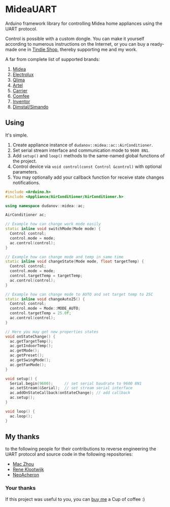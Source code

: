 # MideaUART
Arduino framework library for controlling Midea home appliances using the UART protocol.

Control is possible with a custom dongle. You can make it yourself according to numerous instructions on the Internet, or you can buy a ready-made one in [Tindie Shop](https://www.tindie.com/products/24607/), thereby supporting me and my work.

A far from complete list of supported brands:
1. [Midea](https://www.midea.com/)
2. [Electrolux](https://www.electrolux.ru/)
3. [Qlima](https://www.qlima.com/)
4. [Artel](https://www.artelgroup.com/)
5. [Carrier](https://www.carrier.com/)
6. [Comfee](http://www.comfee-russia.ru/)
7. [Inventor](https://www.inventorairconditioner.com/)
8. [Dimstal/Simando](https://www.simando24.de/)

## Using
It's simple.
1. Create appliance instance of `dudanov::midea::ac::AirConditioner`.
2. Set serial stream interface and communication mode to `9600 8N1`.
3. Add `setup()` and `loop()` methods to the same-named global functions of the project.
4. Control device via `void control(const Control &control)` with optional parameters.
5. You may optionally add your callback function for receive state changes notifications.

```cpp
#include <Arduino.h>
#include <Appliance/AirConditioner/AirConditioner.h>

using namespace dudanov::midea::ac;

AirConditioner ac;

// Example how can change work mode easily
static inline void switchMode(Mode mode) {
  Control control;
  control.mode = mode;
  ac.control(control);
}

// Example how can change mode and temp in same time
static inline void changeState(Mode mode, float targetTemp) {
  Control control;
  control.mode = mode;
  control.targetTemp = targetTemp;
  ac.control(control);
}

// Example how can change mode to AUTO and set target temp to 25C
static inline void changeAuto25() {
  Control control;
  control.mode = Mode::MODE_AUTO;
  control.targetTemp = 25.0f;
  ac.control(control);
}

// Here you may get new properties states
void onStateChange() {
  ac.getTargetTemp();
  ac.getIndoorTemp();
  ac.getMode();
  ac.getPreset();
  ac.getSwingMode();
  ac.getFanMode();
}

void setup() {
  Serial.begin(9600);     // set serial baudrate to 9600 8N1
  ac.setStream(&Serial);  // set stream serial interface
  ac.addOnStateCallback(onStateChange); // add callback
  ac.setup();
}

void loop() {
  ac.loop();
}
```

## My thanks

to the following people for their contributions to reverse engineering the UART protocol and source code in the following repositories:

* [Mac Zhou](https://github.com/mac-zhou/midea-msmart)
* [Rene Klootwijk](https://github.com/reneklootwijk/midea-uart)
* [NeoAcheron](https://github.com/NeoAcheron/midea-ac-py)

### Your thanks

If this project was useful to you, you can [buy me](https://paypal.me/dudan0v) a Cup of coffee :)
